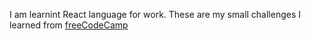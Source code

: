 I am learnint React language for work. These are my small challenges I learned from [freeCodeCamp](https://www.freecodecamp.org/learn/front-end-development-libraries/react/create-a-simple-jsx-element)
